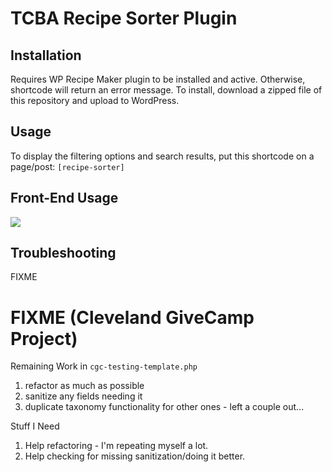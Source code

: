 # TCBA Recipe Sorter Plugin

Installation
------
Requires WP Recipe Maker plugin to be installed and active. Otherwise, shortcode will return an error message.
To install, download a zipped file of this repository and upload to WordPress.

Usage
------
To display the filtering options and search results, put this shortcode on a page/post:
`[recipe-sorter]`

Front-End Usage
------
![](recipe-filter-pea.gif)

Troubleshooting
------
FIXME

# FIXME (Cleveland GiveCamp Project)
Remaining Work in `cgc-testing-template.php`
1. refactor as much as possible
2. sanitize any fields needing it
3. duplicate taxonomy functionality for other ones - left a couple out...

Stuff I Need
1. Help refactoring - I'm repeating myself a lot.
2. Help checking for missing sanitization/doing it better.
